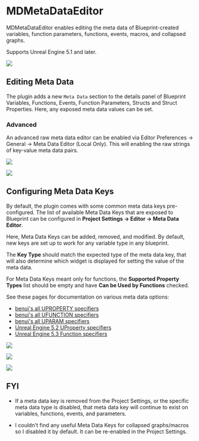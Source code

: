 # MDMetaDataEditor

MDMetaDataEditor enables editing the meta data of Blueprint-created variables, function parameters, functions, events, macros, and collapsed graphs.

Supports Unreal Engine 5.1 and later.

![](./Resources/MDMetaData/readme_GameplayTagFilter.gif)

## Editing Meta Data

The plugin adds a new `Meta Data` section to the details panel of Blueprint Variables, Functions, Events, Function Parameters, Structs and Struct Properties. Here, any exposed meta data values can be set.

### Advanced

An advanced raw meta data editor can be enabled via Editor Preferences -> General -> Meta Data Editor (Local Only). This will enabling the raw strings of key-value meta data pairs.

![](./Resources/MDMetaData/readme_ForceInlineRow.gif)

![](./Resources/MDMetaData/readme_EditCondition.gif)

## Configuring Meta Data Keys
By default, the plugin comes with some common meta data keys pre-configured.
The list of available Meta Data Keys that are exposed to Blueprint can be configured in **Project Settings -> Editor -> Meta Data Editor**.

Here, Meta Data Keys can be added, removed, and modified. By default, new keys are set up to work for any variable type in any blueprint.

The **Key Type** should match the expected type of the meta data key, that will also determine which widget is displayed for setting the value of the meta data.

For Meta Data Keys meant only for functions, the **Supported Property Types** list should be empty and have **Can be Used by Functions** checked.

See these pages for documentation on various meta data options:
- [benui's all UPROPERTY specifiers](https://benui.ca/unreal/uproperty/)
- [benui's all UFUNCTION specifiers](https://benui.ca/unreal/ufunction/)
- [benui's all UPARAM specifiers](https://benui.ca/unreal/uparam/)
- [Unreal Engine 5.2 UProperty specifiers](https://docs.unrealengine.com/5.2/en-US/unreal-engine-uproperty-specifiers/#metadataspecifiers)
- [Unreal Engine 5.3 Function specifiers](https://docs.unrealengine.com/5.3/en-US/ufunctions-in-unreal-engine/#metadataspecifiers)

![](./Resources/MDMetaData/readme_MetaDataKeys.png)

![](./Resources/MDMetaData/readme_CustomMetaData.png)

![](./Resources/MDMetaData/readme_CustomMetaData.gif)

## FYI

* If a meta data key is removed from the Project Settings, or the specific meta data type is disabled, that meta data key will continue to exist on variables, functions, events, and parameters.

* I couldn't find any useful Meta Data Keys for collapsed graphs/macros so I disabled it by default. It can be re-enabled in the Project Settings.
